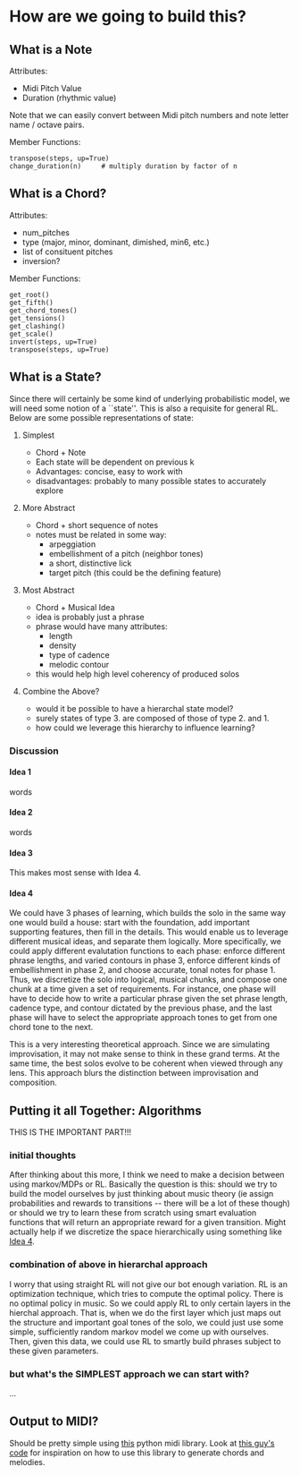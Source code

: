 # How are we going to build this?

## What is a Note

Attributes:

* Midi Pitch Value
* Duration (rhythmic value)

Note that we can easily convert between Midi pitch numbers and note letter name / octave pairs.

Member Functions:

```
transpose(steps, up=True)
change_duration(n)     # multiply duration by factor of n
```

## What is a Chord?

Attributes:

* num_pitches
* type (major, minor, dominant, dimished, min6, etc.)
* list of consituent pitches
* inversion?

Member Functions:

```
get_root()
get_fifth()
get_chord_tones()
get_tensions()
get_clashing()
get_scale()
invert(steps, up=True)
transpose(steps, up=True)
```


## What is a State?

Since there will certainly be some kind of underlying probabilistic model, we will need some notion of a ``state''. This is also a requisite for general RL. Below are some possible representations of state:

1. Simplest
	* Chord + Note
	* Each state will be dependent on previous k
	* Advantages: concise, easy to work with
	* disadvantages: probably to many possible states to accurately explore

2. More Abstract
	* Chord + short sequence of notes
	* notes must be related in some way:
		- arpeggiation
		- embellishment of a pitch (neighbor tones)
		- a short, distinctive lick
		- target pitch (this could be the defining feature)

3. Most Abstract
	* Chord + Musical Idea
	* idea is probably just a phrase
	* phrase would have many attributes:
		- length
		- density
		- type of cadence
		- melodic contour
	* this would help high level coherency of produced solos

4. Combine the Above?
	* would it be possible to have a hierarchal state model?
	* surely states of type 3. are composed of those of type 2. and 1.
	* how could we leverage this hierarchy to influence learning?

### Discussion

#### Idea 1

words

#### Idea 2

words

#### Idea 3

This makes most sense with Idea 4.

#### Idea 4
We could have 3 phases of learning, which builds the solo in the same way one would build a house: start with the foundation, add important supporting features, then fill in the details. This would enable us to leverage different musical ideas, and separate them logically. More specifically, we could apply different evalutation functions to each phase: enforce different phrase lengths, and varied contours in phase 3, enforce different kinds of embellishment in phase 2, and choose accurate, tonal notes for phase 1. Thus, we discretize the solo into logical, musical chunks, and compose one chunk at a time given a set of requirements. For instance, one phase will have to decide how to write a particular phrase given the set phrase length, cadence type, and contour dictated by the previous phase, and the last phase will have to select the appropriate approach tones to get from one chord tone to the next.

This is a very interesting theoretical approach. Since we are simulating improvisation, it may not make sense to think in these grand terms. At the same time, the best solos evolve to be coherent when viewed through any lens. This approach blurs the distinction between improvisation and composition.

## Putting it all Together: Algorithms

THIS IS THE IMPORTANT PART!!!

### initial thoughts

After thinking about this more, I think we need to make a decision between using markov/MDPs or RL. Basically the question is this: should we try to build the model ourselves by just thinking about music theory (ie assign probabilities and rewards to transitions -- there will be a lot of these though) or should we try to learn these from scratch using smart evaluation functions that will return an appropriate reward for a given transition. Might actually help if we discretize the space hierarchically using something like [Idea 4](#idea-4).

### combination of above in hierarchal approach

I worry that using straight RL will not give our bot enough variation. RL is an optimization technique, which tries to compute the optimal policy. There is no optimal policy in music. So we could apply RL to only certain layers in the hierchal approach. That is, when we do the first layer which just maps out the structure and important goal tones of the solo, we could just use some simple, sufficiently random markov model we come up with ourselves. Then, given this data, we could use RL to smartly build phrases subject to these given parameters.

### but what's the SIMPLEST approach we can start with?

...

## Output to MIDI?

Should be pretty simple using [this](https://pypi.python.org/pypi/MIDIUtil/) python midi library. Look at [this guy's code](https://github.com/ckdotca/JSB2/blob/master/JSB2.py) for inspiration on how to use this library to generate chords and melodies.
